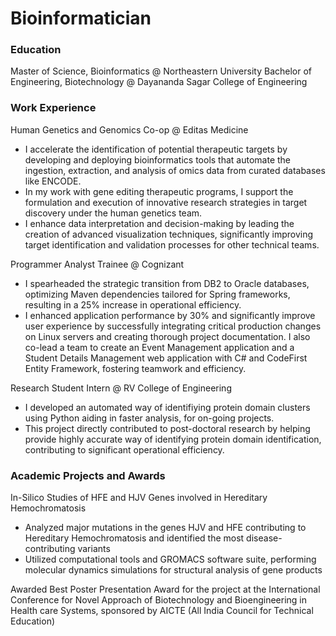 # Bioinformatician

### Education
Master of Science, Bioinformatics
@ Northeastern University
Bachelor of Engineering, Biotechnology
@ Dayananda Sagar College of Engineering


### Work Experience
Human Genetics and Genomics Co-op @ Editas Medicine
- I accelerate the identification of potential therapeutic targets by developing and deploying bioinformatics tools that automate the ingestion, extraction, and analysis of omics data from curated databases like ENCODE.
- In my work with gene editing therapeutic programs, I support the formulation and execution of innovative research strategies in target discovery under the human genetics team.
- I enhance data interpretation and decision-making by leading the creation of advanced visualization techniques, significantly improving target identification and validation processes for other technical teams.

Programmer Analyst Trainee @ Cognizant
- I spearheaded the strategic transition from DB2 to Oracle databases, optimizing Maven dependencies tailored for Spring frameworks, resulting in a 25% increase in operational efficiency.
- I enhanced application performance by 30% and significantly improve user experience by successfully integrating critical production changes on Linux servers and creating thorough project documentation. I also co-lead a team to create an Event Management application and a Student Details Management web application with C# and CodeFirst Entity Framework, fostering teamwork and efficiency.

Research Student Intern @ RV College of Engineering
- I developed an automated way of identifiying protein domain clusters using Python aiding in faster analysis, for on-going projects.
- This project directly contributed to post-doctoral research by helping provide highly accurate way of identifying protein domain identification, contributing to significant operational efficiency.

### Academic Projects and Awards
In-Silico Studies of HFE and HJV Genes involved in Hereditary Hemochromatosis
- Analyzed major mutations in the genes HJV and HFE contributing to Hereditary Hemochromatosis and identified the most disease-contributing variants
- Utilized computational tools and GROMACS software suite, performing molecular dynamics simulations for structural analysis of gene products

Awarded Best Poster Presentation Award for the project at the International Conference for Novel Approach of Biotechnology and Bioengineering in Health care Systems, sponsored by AICTE (All India Council for Technical Education)
